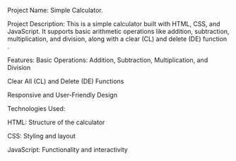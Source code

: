 Project Name: Simple Calculator.

Project Description: This is a simple calculator built with HTML, CSS, and JavaScript.
It supports basic arithmetic operations like addition, subtraction, multiplication, and division, along with a clear (CL) and delete (DE) function .

Features:
Basic Operations: Addition, Subtraction, Multiplication, and Division

Clear All (CL) and Delete (DE) Functions

Responsive and User-Friendly Design

Technologies Used:

HTML: Structure of the calculator

CSS: Styling and layout

JavaScript: Functionality and interactivity